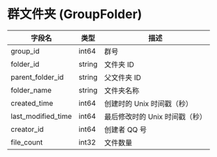 # 群文件夹 (GroupFolder)

| 字段名             | 类型   | 描述                           |
| ------------------ | ------ | ------------------------------ |
| group_id           | int64  | 群号                           |
| folder_id          | string | 文件夹 ID                      |
| parent_folder_id   | string | 父文件夹 ID                    |
| folder_name        | string | 文件夹名称                     |
| created_time       | int64  | 创建时的 Unix 时间戳（秒）     |
| last_modified_time | int64  | 最后修改时的 Unix 时间戳（秒） |
| creator_id         | int64  | 创建者 QQ 号                   |
| file_count         | int32  | 文件数量                       |
